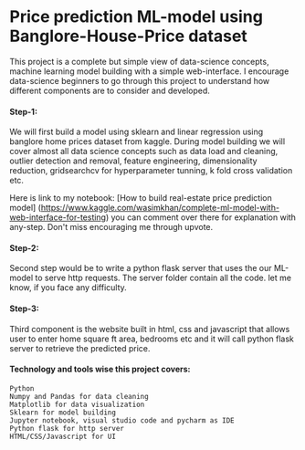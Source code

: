# Price prediction ML-model using Banglore-House-Price dataset  

This project is a complete but simple view of data-science concepts, machine learning model building with a simple web-interface. I encourage data-science beginners to go through this project to understand how different components are to consider and developed.

#### **Step-1**:

We will first build a model using sklearn and linear regression using banglore home prices dataset from kaggle. During model building we will cover almost all data science concepts such as data load and cleaning, outlier detection and removal, feature engineering, dimensionality reduction, gridsearchcv for hyperparameter tunning, k fold cross validation etc.

Here is link to my notebook: [How to build real-estate price prediction model] (https://www.kaggle.com/wasimkhan/complete-ml-model-with-web-interface-for-testing)
you can comment over there for explanation with any-step. Don't miss encouraging me through upvote.

#### **Step-2**:

Second step would be to write a python flask server that uses the our ML-model to serve http requests. The server folder contain all the code. let me know, if you face any difficulty.

#### **Step-3**:

Third component is the website built in html, css and javascript that allows user to enter home square ft area, bedrooms etc and it will call python flask server to retrieve the predicted price.

#### **Technology and tools wise this project covers**:

    Python
    Numpy and Pandas for data cleaning
    Matplotlib for data visualization
    Sklearn for model building
    Jupyter notebook, visual studio code and pycharm as IDE
    Python flask for http server
    HTML/CSS/Javascript for UI

